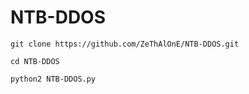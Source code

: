 # NTB-DDOS

```git clone https://github.com/ZeThAlOnE/NTB-DDOS.git```

```cd NTB-DDOS```

```python2 NTB-DDOS.py```
